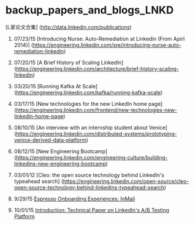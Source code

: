 # backup_papers_and_blogs_LNKD

[L家论文合集] (http://data.linkedin.com/publications)

1. 07/23/15 [Introducing Nurse: Auto-Remediation at Linkedin (From Apirl 2014)] (https://engineering.linkedin.com/sre/introducing-nurse-auto-remediation-linkedin) 

2. 07/20/15 [A Brief History of Scaling LinkedIn] (https://engineering.linkedin.com/architecture/brief-history-scaling-linkedin)

3. 03/20/15 [Running Kafka At Scale]
(https://engineering.linkedin.com/kafka/running-kafka-scale)

4. 03/17/15 [New technologies for the new LinkedIn home page]
(https://engineering.linkedin.com/frontend/new-technologies-new-linkedin-home-page)

5. 08/10/15 [An interview with an internship student about Venice]
(https://engineering.linkedin.com/distributed-systems/prototyping-venice-derived-data-platform)

6. 08/12/15 [New Engineering Bootcamp]
(https://engineering.linkedin.com/engineering-culture/building-linkedins-new-engineering-bootcamp)

7. 03/01/12 [Cleo: the open source technology behind LinkedIn's typeahead search] (https://engineering.linkedin.com/open-source/cleo-open-source-technology-behind-linkedins-typeahead-search)

8. 9/29/15 [Espresso Onboarding Experiences: InMail](https://engineering.linkedin.com/espresso-migration-inmail/espresso-onboarding-experiences-inmail)

9. 10/01/15 [Introduction: Technical Paper on LinkedIn's A/B Testing Platform](https://engineering.linkedin.com/ab-testing/introduction-technical-paper-linkedins-ab-testing-platform)

